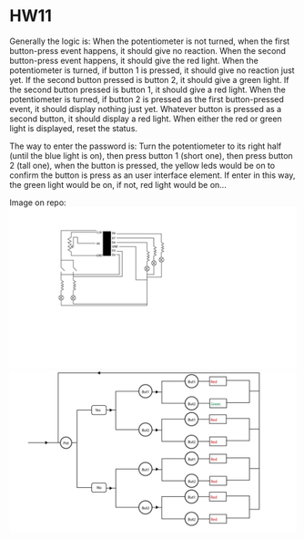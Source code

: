 # HW11
Generally the logic is: When the potentiometer is not turned, when the first button-press event happens, it should give no reaction. When the second button-press event happens, it should give the red light. When the potentiometer is turned, if button 1 is pressed, it should give no reaction just yet. If the second button pressed is button 2, it should give a green light. If the second button pressed is button 1, it should give a red light. When the potentiometer is turned, if button 2 is pressed as the first button-pressed event, it should display nothing just yet. Whatever button is pressed as a second button, it should display a red light. When either the red or green light is displayed, reset the status.

The way to enter the password is: Turn the potentiometer to its right half (until the blue light is on), then press button 1 (short one), then press button 2 (tall one), when the button is pressed, the yellow leds would be on to confirm the button is press as an user interface element. If enter in this way, the green light would be on, if not, red light would be on...

Image on repo:  
![image description](./Graph.jpg)
![image description](./State.jpg)
